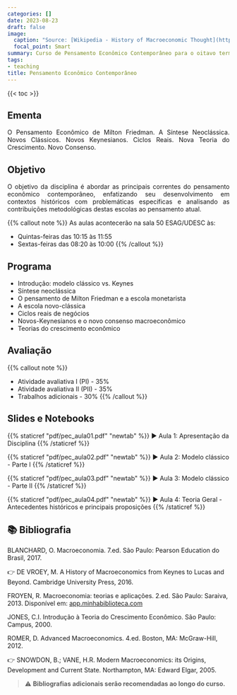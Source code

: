 ```yaml
---
categories: []
date: 2023-08-23
draft: false
image:
  caption: "Source: [Wikipedia - History of Macroeconomic Thought](https://en.wikipedia.org/wiki/History_of_macroeconomic_thought)"
  focal_point: Smart
summary: Curso de Pensamento Econômico Contemporâneo para o oitavo termo da graduação UDESC.
tags:
- teaching
title: Pensamento Econômico Contemporâneo
---
```


{{< toc >}}

## Ementa

<p align="justify">O Pensamento Econômico de Milton Friedman. A Síntese Neoclássica. Novos Clássicos. Novos Keynesianos. Ciclos Reais. Nova Teoria do Crescimento. Novo Consenso.</p>

## Objetivo

<p align="justify">O objetivo da disciplina é abordar as principais correntes do pensamento econômico contemporâneo, enfatizando seu desenvolvimento em contextos históricos com problemáticas específicas e analisando as contribuições metodológicas destas escolas ao pensamento atual.</p>

{{% callout note %}}
As aulas acontecerão na sala 50 ESAG/UDESC às:
- Quintas-feiras das 10:15 às 11:55
- Sextas-feiras das 08:20 às 10:00
{{% /callout %}}

## Programa

- Introdução: modelo clássico vs. Keynes
- Síntese neoclássica
- O pensamento de Milton Friedman e a escola monetarista
- A escola novo-clássica
- Ciclos reais de negócios
- Novos-Keynesianos e o novo consenso macroeconômico
- Teorias do crescimento econômico

## Avaliação

{{% callout note %}}
- Atividade avaliativa I (PI) - 35%
- Atividade avaliativa II (PII) - 35%
- Trabalhos adicionais - 30%
{{% /callout %}}

## Slides e Notebooks

{{% staticref "pdf/pec_aula01.pdf" "newtab" %}} ▶️ Aula 1: Apresentação da Disciplina {{% /staticref %}}

{{% staticref "pdf/pec_aula02.pdf" "newtab" %}} ▶️ Aula 2: Modelo clássico - Parte I {{% /staticref %}}

{{% staticref "pdf/pec_aula03.pdf" "newtab" %}} ▶️ Aula 3: Modelo clássico - Parte II {{% /staticref %}}

{{% staticref "pdf/pec_aula04.pdf" "newtab" %}} ▶️ Aula 4: Teoria Geral - Antecedentes históricos e principais proposições {{% /staticref %}}

## 📚 Bibliografia

BLANCHARD, O. Macroeconomia. 7.ed. São Paulo: Pearson Education do Brasil, 2017.

👉 DE VROEY, M. A History of Macroeconomics from Keynes to Lucas and Beyond. Cambridge University Press, 2016.

FROYEN, R. Macroeconomia: teorias e aplicações. 2.ed. São Paulo: Saraiva, 2013. Disponível em: [app.minhabiblioteca.com](https://app.minhabiblioteca.com.br/books/9788502175235)

JONES, C.I. Introdução à Teoria do Crescimento Econômico. São Paulo: Campus, 2000.

ROMER, D. Advanced Macroeconomics. 4.ed. Boston, MA: McGraw-Hill, 2012.

👉 SNOWDON, B.; VANE, H.R. Modern Macroeconomics: its Origins, Development and Current State. Northampton, MA: Edward Elgar, 2005.

> ⚠️ **Bibliografias adicionais serão recomendadas ao longo do curso.**